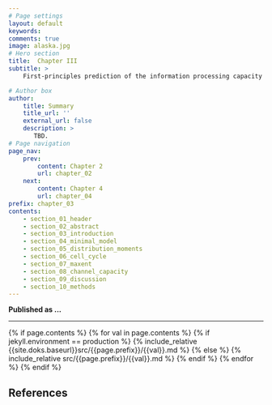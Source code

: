 ```yaml
---
# Page settings
layout: default
keywords:
comments: true
image: alaska.jpg
# Hero section
title:  Chapter III
subtitle: >  
    First-principles prediction of the information processing capacity of a simple genetic circuit

# Author box
author:
    title: Summary
    title_url: ''
    external_url: false
    description: >
       TBD.
# Page navigation
page_nav:
    prev:
        content: Chapter 2
        url: chapter_02
    next:
        content: Chapter 4
        url: chapter_04
prefix: chapter_03
contents:
    - section_01_header
    - section_02_abstract
    - section_03_introduction
    - section_04_minimal_model
    - section_05_distribution_moments
    - section_06_cell_cycle
    - section_07_maxent
    - section_08_channel_capacity
    - section_09_discussion
    - section_10_methods
---
```


**Published as ...**
<hr/>
{% if page.contents %}
{% for val in page.contents %}
{% if jekyll.environment == production %}
{% include_relative {{site.doks.baseurl}}src/{{page.prefix}}/{{val}}.md %}
{% else %}
{% include_relative src/{{page.prefix}}/{{val}}.md %}
{% endif %}
{% endfor %}
{% endif %}

## References
